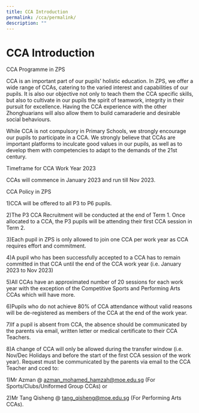 ```yaml
---
title: CCA Introduction
permalink: /cca/permalink/
description: ""
---
```

CCA Introduction
============
CCA Programme in ZPS

CCA is an important part of our pupils’ holistic education. In ZPS, we offer a wide range of CCAs, catering to the varied interest and capabilities of our pupils. It is also our objective not only to teach them the CCA specific skills, but also to cultivate in our pupils the spirit of teamwork, integrity in their pursuit for excellence. Having the CCA experience with the other Zhonghuarians will also allow them to build camaraderie and desirable social behaviours.

While CCA is not compulsory in Primary Schools, we strongly encourage our pupils to participate in a CCA. We strongly believe that CCAs are important platforms to inculcate good values in our pupils, as well as to develop them with competencies to adapt to the demands of the 21st century.

Timeframe for CCA Work Year 2023

CCAs will commence in January 2023 and run till Nov 2023.

CCA Policy in ZPS

1)CCA will be offered to all P3 to P6 pupils.

2)The P3 CCA Recruitment will be conducted at the end of Term 1. Once allocated to a CCA, the P3 pupils will be attending their first CCA session in Term 2.

3)Each pupil in ZPS is only allowed to join one CCA per work year as CCA requires effort and commitment.

4)A pupil who has been successfully accepted to a CCA has to remain committed in that CCA until the end of the CCA work year (i.e. January 2023 to Nov 2023)

5)All CCAs have an approximated number of 20 sessions for each work year with the exception of the Competitive Sports and Performing Arts CCAs which will have more.

6)Pupils who do not achieve 80% of CCA attendance without valid reasons will be de-registered as members of the CCA at the end of the work year.

7)If a pupil is absent from CCA, the absence should be communicated by the parents via email, written letter or medical certificate to their CCA Teachers.

8)A change of CCA will only be allowed during the transfer window (i.e. Nov/Dec Holidays and before the start of the first CCA session of the work year). Request must be communicated by the parents via email to the CCA Teacher and cced to:

1)Mr Azman @ [azman\_mohamed\_hamzah@moe.edu.sg](mailto:azman_mohamed_hamzah@moe.edu.sg) (For Sports/Clubs/Uniformed Group CCAs) or

2)Mr Tang Qisheng @ [tang\_qisheng@moe.edu.sg](mailto:tang_qisheng@moe.edu.sg) (For Performing Arts CCAs).
